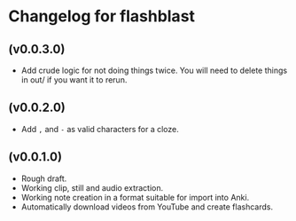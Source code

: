 # Changelog for flashblast

## (v0.0.3.0)

* Add crude logic for not doing things twice. You will need to delete things in out/ if you want it to rerun.

## (v0.0.2.0)

* Add `,` and `-` as valid characters for a cloze.

## (v0.0.1.0)

* Rough draft.
* Working clip, still and audio extraction.
* Working note creation in a format suitable for import into Anki.
* Automatically download videos from YouTube and create flashcards.

